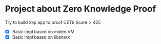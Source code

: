 # Project about Zero Knowledge Proof

Try to build zkp app to proof CET6 Score > 425

- [x] Basic impl based on miden VM
- [x] Basic impl based on libsnark
